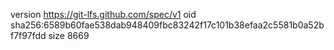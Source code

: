 version https://git-lfs.github.com/spec/v1
oid sha256:6589b60fae538dab948409fbc83242f17c101b38efaa2c5581b0a52bf7f97fdd
size 8669
